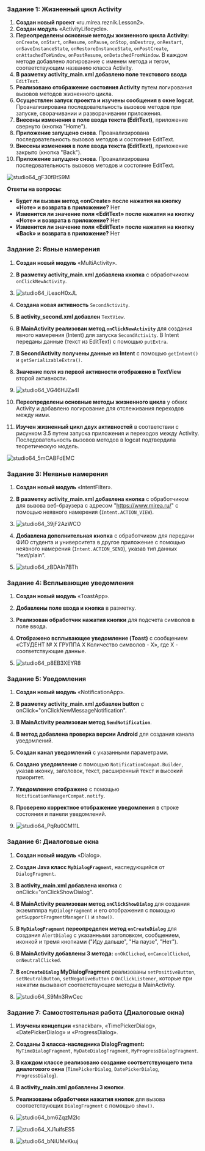 ### Задание 1: Жизненный цикл Activity

1.  **Создан новый проект** «ru.mirea.reznik.Lesson2».
2.  **Создан модуль** «ActivityLifecycle».
3.  **Переопределены основные методы жизненного цикла Activity:** `onCreate`, `onStart`, `onResume`, `onPause`, `onStop`, `onDestroy`, `onRestart`, `onSaveInstanceState`, `onRestoreInstanceState`, `onPostCreate`, `onAttachedToWindow`, `onPostResume`, `onDetachedFromWindow`. В каждом методе добавлено логирование с именем метода и тегом, соответствующим названию класса Activity.
4.  **В разметку activity\_main.xml добавлено поле текстового ввода** `EditText`.
5.  **Реализовано отображение состояния Activity** путем логирования вызовов методов жизненного цикла.
6.  **Осуществлен запуск проекта и изучены сообщения в окне logcat**. Проанализирована последовательность вызовов методов при запуске, сворачивании и разворачивании приложения.
7.  **Внесены изменения в поле ввода текста (EditText)**, приложение свернуто (кнопка "Home").
8.  **Приложение запущено снова**. Проанализирована последовательность вызовов методов и состояние EditText.
9.  **Внесены изменения в поле ввода текста (EditText)**, приложение закрыто (кнопка "Back").
10. **Приложение запущено снова**. Проанализирована последовательность вызовов методов и состояние EditText.

![studio64_gF30fBtS9M](https://github.com/user-attachments/assets/270535ae-cd5d-46bc-8aeb-a683ca051607)


**Ответы на вопросы:**

*   **Будет ли вызван метод «onCreate» после нажатия на кнопку «Ноте» и возврата в приложение?** Нет
*   **Изменится ли значение поля «EditText» после нажатия на кнопку «Ноте» и возврата в приложение?** Нет
*   **Изменится ли значение поля «EditText» после нажатия на кнопку «Back» и возврата в приложение?** Нет

### Задание 2: Явные намерения

1.  **Создан новый модуль** «MultiActivity».
2.  **В разметку activity\_main.xml добавлена кнопка** с обработчиком `onClickNewActivity`.

3.  ![studio64_iLeaoH0xJL](https://github.com/user-attachments/assets/d6b5ef12-48b3-4bcc-be8c-2d3b5153d69f)
  
4.  **Создана новая активность** `SecondActivity`.
5.  **В activity\_second.xml добавлен** `TextView`.
6.  **В MainActivity реализован метод `onClickNewActivity`** для создания явного намерения (Intent) для запуска `SecondActivity`. В Intent переданы данные (текст из EditText) с помощью `putExtra`.
7.  **В SecondActivity получены данные из Intent** с помощью `getIntent()` и `getSerializableExtra()`.
8.  **Значение поля из первой активности отображено в TextView** второй активности.

9.  ![studio64_VG46HJZa4I](https://github.com/user-attachments/assets/0ba38a5e-da93-4cd2-bb27-9eb1799a3685)

10.  **Переопределены основные методы жизненного цикла** у обеих Activity и добавлено логирование для отслеживания переходов между ними.
11.  **Изучен жизненный цикл двух активностей** в соответствии с рисунком 3.5 путем запуска приложения и переходов между Activity. Последовательность вызовов методов в logcat подтвердила теоретическую модель.

![studio64_5mCABFdEMC](https://github.com/user-attachments/assets/dfc4a812-c5df-429d-b166-0c61299abdc7)


### Задание 3: Неявные намерения

1.  **Создан новый модуль** «IntentFilter».
2.  **В разметку activity\_main.xml добавлена кнопка** с обработчиком для вызова веб-браузера с адресом "https://www.mirea.ru/" с помощью неявного намерения (`Intent.ACTION_VIEW`).

3.  ![studio64_39jF2AzWCO](https://github.com/user-attachments/assets/fb9c6080-90d7-4a74-8a52-604d10bc41d6)

4.  **Добавлена дополнительная кнопка** с обработчиком для передачи ФИО студента и университета в другое приложение с помощью неявного намерения (`Intent.ACTION_SEND`), указав тип данных "text/plain".

5.  ![studio64_zBDAIn7BTh](https://github.com/user-attachments/assets/663cd34b-2e34-4e21-99ae-c757eb978ade)


### Задание 4: Всплывающие уведомления

1.  **Создан новый модуль** «ToastApp».
2.  **Добавлены поле ввода и кнопка** в разметку.
3.  **Реализован обработчик нажатия кнопки** для подсчета символов в поле ввода.
4.  **Отображено всплывающее уведомление (Toast)** с сообщением «СТУДЕНТ № Х ГРУППА Х Количество символов - Х», где Х - соответствующие данные.

5.  ![studio64_p8EB3XEYR8](https://github.com/user-attachments/assets/f7782e17-4188-41db-8eca-a87f46961580)


### Задание 5: Уведомления

1.  **Создан новый модуль** «NotificationApp».
2.  **В разметку activity\_main.xml добавлен button** с onClick="onClickNewMessageNotification".
3.  **В MainActivity реализован метод `SendNotification`**.
4.  **В метод добавлена проверка версии Android** для создания канала уведомлений.
5.  **Создан канал уведомлений** с указанными параметрами.
6.  **Создано уведомление** с помощью `NotificationCompat.Builder`, указав иконку, заголовок, текст, расширенный текст и высокий приоритет.
7.  **Уведомление отображено** с помощью `NotificationManagerCompat.notify`.
8.  **Проверено корректное отображение уведомления** в строке состояния и панели уведомлений.

9.  ![studio64_PqRu0CM11L](https://github.com/user-attachments/assets/90dcae7f-31ff-4591-950e-bd0aa51faeff)


### Задание 6: Диалоговые окна

1.  **Создан новый модуль** «Dialog».
2.  **Создан Java класс `MyDialogFragment`**, наследующийся от `DialogFragment`.
3.  **В activity\_main.xml добавлена кнопка** с onClick="onClickShowDialog".
4.  **В MainActivity реализован метод `onClickShowDialog`** для создания экземпляра `MyDialogFragment` и его отображения с помощью `getSupportFragmentManager()` и `show()`.
5.  **В `MyDialogFragment` переопределен метод `onCreateDialog`** для создания `AlertDialog` с указанными заголовком, сообщением, иконкой и тремя кнопками ("Иду дальше", "На паузе", "Нет").
6.  **В MainActivity добавлены 3 метода:** `onOkClicked`, `onCancelClicked`, `onNeutralClicked`.
7.  **В `onCreateDialog` MyDialogFragment** реализованы `setPositiveButton`, `setNeutralButton`, `setNegativeButton` с `OnClickListener`, которые при нажатии вызывают соответствующие методы в MainActivity.

8.  ![studio64_S9Mn3RwCec](https://github.com/user-attachments/assets/e9be5eb8-8828-4274-ba55-922f51ae042c)


### Задание 7: Самостоятельная работа (Диалоговые окна)

1.  **Изучены концепции** «snackbar», «TimePickerDialog», «DatePickerDialog» и «ProgressDialog».
2.  **Созданы 3 класса-наследника DialogFragment:** `MyTimeDialogFragment`, `MyDateDialogFragment`, `MyProgressDialogFragment`.
3.  **В каждом классе реализовано создание соответствующего типа диалогового окна** (`TimePickerDialog`, `DatePickerDialog`, `ProgressDialog`).
4.  **В activity\_main.xml добавлены 3 кнопки**.
5.  **Реализованы обработчики нажатия кнопок** для вызова соответствующих `DialogFragment` с помощью `show()`.

6.  ![studio64_bm6ZqzM2lc](https://github.com/user-attachments/assets/8b8633c0-03ac-4be8-8f39-7f990a4dfd58)

7.  ![studio64_XJ1uifsES5](https://github.com/user-attachments/assets/6710038f-9446-4d0f-be60-cd8eda77aa23)

8.  ![studio64_bNiUMxKkuj](https://github.com/user-attachments/assets/61413eec-7208-4d04-8f6f-440a9f788e82)

